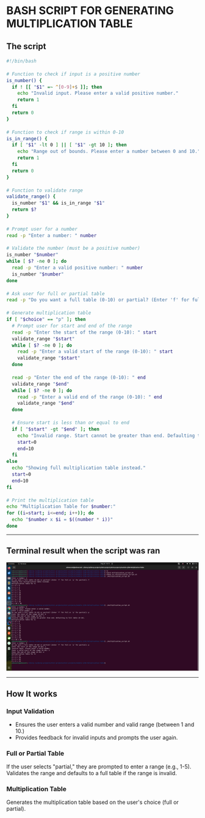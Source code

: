 # BASH SCRIPT FOR GENERATING MULTIPLICATION TABLE

## The script

```bash
#!/bin/bash

# Function to check if input is a positive number
is_number() {
  if ! [[ "$1" =~ ^[0-9]+$ ]]; then
    echo "Invalid input. Please enter a valid positive number."
    return 1
  fi
  return 0
}

# Function to check if range is within 0-10
is_in_range() {
  if [ "$1" -lt 0 ] || [ "$1" -gt 10 ]; then
    echo "Range out of bounds. Please enter a number between 0 and 10."
    return 1
  fi
  return 0
}

# Function to validate range
validate_range() {
  is_number "$1" && is_in_range "$1"
  return $?
}

# Prompt user for a number
read -p "Enter a number: " number

# Validate the number (must be a positive number)
is_number "$number"
while [ $? -ne 0 ]; do
  read -p "Enter a valid positive number: " number
  is_number "$number"
done

# Ask user for full or partial table
read -p "Do you want a full table (0-10) or partial? (Enter 'f' for full or 'p' for partial): " choice

# Generate multiplication table
if [ "$choice" == "p" ]; then
  # Prompt user for start and end of the range
  read -p "Enter the start of the range (0-10): " start
  validate_range "$start"
  while [ $? -ne 0 ]; do
    read -p "Enter a valid start of the range (0-10): " start
    validate_range "$start"
  done

  read -p "Enter the end of the range (0-10): " end
  validate_range "$end"
  while [ $? -ne 0 ]; do
    read -p "Enter a valid end of the range (0-10): " end
    validate_range "$end"
  done

  # Ensure start is less than or equal to end
  if [ "$start" -gt "$end" ]; then
    echo "Invalid range. Start cannot be greater than end. Defaulting to full table (0-10)."
    start=0
    end=10
  fi
else
  echo "Showing full multiplication table instead."
  start=0
  end=10
fi

# Print the multiplication table
echo "Multiplication Table for $number:"
for ((i=start; i<=end; i++)); do
  echo "$number x $i = $((number * i))"
done
```

---

## Terminal result when the script was ran

![termial](images/terminal.png)

---

## How It works

### Input Validation

- Ensures the user enters a valid number and valid range (between 1 and 10.)
- Provides feedback for invalid inputs and prompts the user again.

### Full or Partial Table

If the user selects "partial," they are prompted to enter a range (e.g., 1-5).
Validates the range and defaults to a full table if the range is invalid.

### Multiplication Table

Generates the multiplication table based on the user's choice (full or partial).
